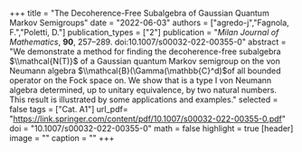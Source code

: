 +++
title = "The Decoherence-Free Subalgebra of Gaussian Quantum Markov Semigroups"
date = "2022-06-03"
authors = ["agredo-j","Fagnola, F.","Poletti, D."]
publication_types = ["2"]
publication = "*Milan Journal of Mathematics*, **90**, 257–289. doi:10.1007/s00032-022-00355-0"
abstract = "We demonstrate a method for finding the decoherence-free subalgebra $\\mathcal{N(T)}$ of a Gaussian quantum Markov semigroup on the von Neumann algebra $\\mathcal{B}(\Gamma(\mathbb{C}^d)$of all bounded operator on the Fock space on. We show that is a type I von Neumann algebra determined, up to unitary equivalence, by two natural numbers. This result is illustrated by some applications and examples."
selected = false
tags = ["Cat. A1"]
url_pdf= "https://link.springer.com/content/pdf/10.1007/s00032-022-00355-0.pdf"
doi = "10.1007/s00032-022-00355-0"
math = false
highlight = true
[header]
image = ""
caption = ""
+++
